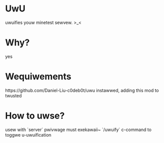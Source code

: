 <h1>UwU</h1>
uwuifies youw minetest sewvew. >_<



<h1>Why?</h1>
yes



<h1>Wequiwements</h1>
https://github.com/Daniel-Liu-c0deb0t/uwu instawwed,
adding this mod to twusted



<h1>How to uwse?</h1>
usew with `server` pwivwage must exekawaii~ `/uwuify` c-command to toggwe u-uwuification
